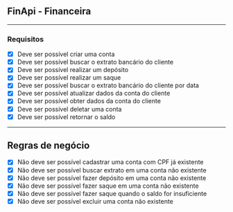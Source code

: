 ## FinApi - Financeira

---

### Requisitos

 - [x] Deve ser possível criar uma conta
 - [x] Deve ser possível buscar o extrato bancário do cliente
 - [x] Deve ser possível realizar um depósito
 - [x] Deve ser possível realizar um saque
 - [x] Deve ser possível buscar o extrato bancário do cliente por data
 - [x] Deve ser possível atualizar dados da conta do cliente
 - [x] Deve ser possível obter dados da conta do cliente
 - [x] Deve ser possível deletar uma conta
 - [x] Deve ser possível retornar o saldo

---

## Regras de negócio

 - [x] Não deve ser possível cadastrar uma conta com CPF já existente
 - [x] Não deve ser possível buscar extrato em uma conta não existente
 - [x] Não deve ser possível fazer depósito em uma conta não existente
 - [x] Não deve ser possível fazer saque em uma conta não existente
 - [x] Não deve ser possível fazer saque quando o saldo for insuficiente
 - [x] Não deve ser possível excluir uma conta não existente